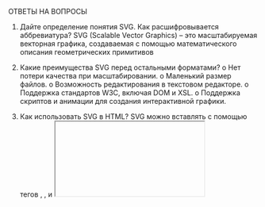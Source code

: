 ОТВЕТЫ НА ВОПРОСЫ
1. Дайте определение понятия SVG. Как расшифровывается 
аббревиатура? 
SVG (Scalable Vector Graphics) – это масштабируемая векторная графика, создаваемая с помощью математического описания геометрических примитивов

2. Какие преимущества SVG перед остальными форматами? 
o	Нет потери качества при масштабировании.
o	Маленький размер файлов.
o	Возможность редактирования в текстовом редакторе.
o	Поддержка стандартов W3C, включая DOM и XSL.
o	Поддержка скриптов и анимации для создания интерактивной графики.

3. Как использовать SVG в HTML? 
SVG можно вставлять с помощью тегов <img>, <embed>, <object> и <iframe>.

4. Каким образом создать прямую линию и ломанную линию? 
o	Прямая линия создается тегом <line>, где задаются начальные и конечные координаты через атрибуты x1, y1, x2, y2.
o	Ломаная линия создается тегом <polyline>, где указывается последовательность точек через атрибут points.

5. Расскажите алгоритм создания прямоугольника и многоугольника.
o	Прямоугольник: используется тег <rect>, где задаются атрибуты x, y, width, height для координат верхней левой точки и размеров.
o	Многоугольник: используется тег <polygon> с атрибутом points, указывающим вершины многоугольника.

6. Каким образом создать круг и эллипс? 
o	Круг: тег <circle> с атрибутами cx, cy (координаты центра) и r (радиус).
o	Эллипс: тег <ellipse> с атрибутами cx, cy, rx, ry для центра и радиусов по осям.

7. Для чего предназначен тег <path>? Что означают значения в теге <path>? 
Тег <path> используется для создания сложных фигур. Атрибут d содержит команды, задающие форму фигуры.

8. Какие атрибуты относятся к общим? 
stroke, fill, transform, style

9. Как создать заливку SVG-фигуры? 
атрибут fill

10. Поясните, как изменить цвет и размер ширины контура SVG-фигуры. 
нужные свойства к атрибуту stroke

11. Каким образом трансформировать SVG-фигуру? 
transform

12. Для чего используется тег <use>? 
Для создания копий SVG-фигур и их размещения на странице, а также добавления различных преобразований

14. Как создать текст в SVG? 
тег text

15. Для чего используется тег <defs>? 
Для хранения повторно используемого содержимого

19. Для чего предназначен атрибут viewBox? 
для определения области просмотра

20. С какой целью используется тег <g>? 
C целью объединения нескольких фигур в группу

